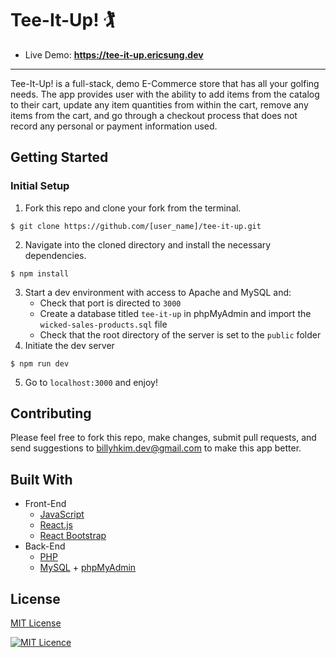 # Tee-It-Up! 🏌️
* Live Demo: __https://tee-it-up.ericsung.dev__

<hr/>

Tee-It-Up! is a full-stack, demo E-Commerce store that has all your golfing needs. The app provides user with the ability to add items from the catalog to their cart, update any item quantities from within the cart, remove any items from the cart, and go through a checkout process that does not record any personal or payment information used.
## Getting Started
### Initial Setup
1. Fork this repo and clone your fork from the terminal.
```
$ git clone https://github.com/[user_name]/tee-it-up.git
```
2. Navigate into the cloned directory and install the necessary dependencies.
```
$ npm install
```
3. Start a dev environment with access to Apache and MySQL and:
    * Check that port is directed to ```3000```
    * Create a database titled ```tee-it-up``` in phpMyAdmin and import the ```wicked-sales-products.sql``` file
    * Check that the root directory of the server is set to the ```public``` folder
4. Initiate the dev server
```
$ npm run dev
```
5. Go to ```localhost:3000``` and enjoy!

## Contributing
Please feel free to fork this repo, make changes, submit pull requests, and send suggestions to billyhkim.dev@gmail.com to make this app better.

## Built With
* Front-End
  * [JavaScript](https://www.ecma-international.org/publications/standards/Ecma-262.htm)
  * [React.js](https://reactjs.org/)
  * [React Bootstrap](https://react-bootstrap.github.io/)
* Back-End
  * [PHP](https://php.net/)
  * [MySQL](https://www.mysql.com/) + [phpMyAdmin](https://www.phpmyadmin.net/)

## License
[MIT License](https://opensource.org/licenses/mit-license.php)

[![MIT Licence](https://badges.frapsoft.com/os/mit/mit.svg?v=103)](https://opensource.org/licenses/mit-license.php)
